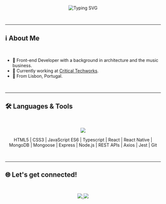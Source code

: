 <br/>

<p align="center">
  <img src="https://readme-typing-svg.herokuapp.com?font=Fira+Code&size=30&pause=1000&center=true&vCenter=true&width=500&lines=Hi+there+👋;I'm+Guilherme+🚀;Front-end+Developer+💻" alt="Typing SVG" />
</p>

<br/>

---

## ℹ About Me

<br/>

- 🎨 Front-end Developer with a background in architecture and the music business.
- 🚙 Currently working at [Critical Techworks](https://www.linkedin.com/company/criticaltechworks/).
- 🎯 From Lisbon, Portugal.

<br/>

---

## 🛠️ Languages & Tools

<br/>

<p align="center">
  <a href="https://skillicons.dev">
    <img src="https://skillicons.dev/icons?i=js,html,css,ts,react,nextjs,mongodb,express,nodejs,jest,git" />
  </a>
</p>

<p align="center">
HTML5 | CSS3 | JavaScript ES6 | Typescript | React | React Native | MongoDB | Mongoose | Express | Node.js | REST APIs | Axios | Jest | Git
</p>

<br/>

---

## 🌐 Let's get connected!

<br/>

<p align="center">
  <a href="https://www.linkedin.com/in/guilherme-sg-silva/">
    <img src="https://img.shields.io/badge/-LinkedIn-0077B5?logo=linkedin&logoColor=white&style=flat" />
  </a>
  <!-- <a href="https://YOUR-PORTFOLIO.com">
    <img src="https://img.shields.io/badge/-Portfolio-FF5722?logo=Google-Chrome&logoColor=white&style=flat" />
  </a> -->
  <a href="mailto:silva.gsg@gmail.com">
    <img src="https://img.shields.io/badge/-Email-D14836?logo=gmail&logoColor=white&style=flat" />
  </a>
</p>

<br/>
